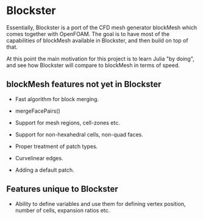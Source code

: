 # Blockster

Essentially, Blockster is a port of the CFD mesh generator blockMesh which
comes together with OpenFOAM.
The goal is to have most of the capabilities of blockMesh available in
Blockster, and then build on top of that.

At this point the main motivation for this project is to learn Julia "by doing",
and see how Blockster will compare to blockMesh in terms of speed.


## blockMesh features not yet in Blockster

* Fast algorithm for block merging.

* mergeFacePairs()

* Support for mesh regions, cell-zones etc.

* Support for non-hexahedral cells, non-quad faces.

* Proper treatment of patch types.

* Curvelinear edges.

* Adding a default patch.

## Features unique to Blockster

* Ability to define variables and use them for defining vertex position,
number of cells, expansion ratios etc.

